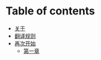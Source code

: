 # Table of contents

* [关于](README.md)
* [翻译规则](translate-rules.md)
* [再次开始](9147/README.md)
  * [第一章](9147/1.md)

